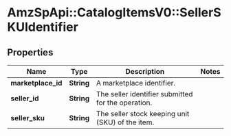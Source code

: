 # AmzSpApi::CatalogItemsV0::SellerSKUIdentifier

## Properties
Name | Type | Description | Notes
------------ | ------------- | ------------- | -------------
**marketplace_id** | **String** | A marketplace identifier. | 
**seller_id** | **String** | The seller identifier submitted for the operation. | 
**seller_sku** | **String** | The seller stock keeping unit (SKU) of the item. | 


